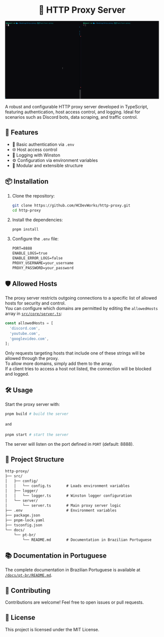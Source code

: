 <h1 align="center"> 🧭 HTTP Proxy Server </h1>

<p align="center">
  <img src="./docs/static/demo.gif">
</p>

A robust and configurable HTTP proxy server developed in TypeScript, featuring authentication, host access control, and logging. Ideal for scenarios such as Discord bots, data scraping, and traffic control.

## 🚀 Features

- 🔐 Basic authentication via `.env`
- 🌐 Host access control
- 📄 Logging with Winston
- ⚙️ Configuration via environment variables
- 🧪 Modular and extensible structure

## 📦 Installation

1. Clone the repository:

   ```bash
   git clone https://github.com/HCDevWorks/http-proxy.git
   cd http-proxy
   ```

2. Install the dependencies:

   ```bash
   pnpm install
   ```

3. Configure the `.env` file:

   ```env
   PORT=8888
   ENABLE_LOGS=true
   ENABLE_ERROR_LOGS=false
   PROXY_USERNAME=your_username
   PROXY_PASSWORD=your_password
   ```

## 🛡️ Allowed Hosts

The proxy server restricts outgoing connections to a specific list of allowed hosts for security and control.  
You can configure which domains are permitted by editing the `allowedHosts` array in [`src/core/server.ts`](src/core/server.ts):

```typescript
const allowedHosts = [
  'discord.com',
  'youtube.com',
  'googlevideo.com',
];
```

Only requests targeting hosts that include one of these strings will be allowed through the proxy.  
To allow more domains, simply add them to the array.  
If a client tries to access a host not listed, the connection will be blocked and logged.

## 🛠️ Usage

Start the proxy server with:

```bash
pnpm build # build the server

and

pnpm start # start the server
```

The server will listen on the port defined in `PORT` (default: 8888).

## 📁 Project Structure

```
http-proxy/
├── src/
│   ├── config/
│   │   └── config.ts       # Loads environment variables
│   ├── logger/
│   │   └── logger.ts       # Winston logger configuration
│   └── server/
│       └── server.ts       # Main proxy server logic
├── .env                    # Environment variables
├── package.json
├── pnpm-lock.yaml
├── tsconfig.json
└── docs/
    └── pt-br/
        └── README.md       # Documentation in Brazilian Portuguese
```

## 📚 Documentation in Portuguese

The complete documentation in Brazilian Portuguese is available at [`/docs/pt-br/README.md`](docs/pt-br/README.md).

## 🤝 Contributing

Contributions are welcome! Feel free to open issues or pull requests.

## 📄 License

This project is licensed under the MIT License.